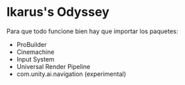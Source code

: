 # Ikarus's Odyssey
Para que todo funcione bien hay que importar los paquetes:
  - ProBuilder
  - Cinemachine
  - Input System
  - Universal Render Pipeline
  - com.unity.ai.navigation (experimental)
